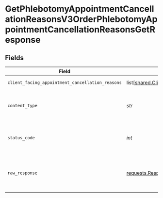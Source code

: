# GetPhlebotomyAppointmentCancellationReasonsV3OrderPhlebotomyAppointmentCancellationReasonsGetResponse


## Fields

| Field                                                                                                                      | Type                                                                                                                       | Required                                                                                                                   | Description                                                                                                                |
| -------------------------------------------------------------------------------------------------------------------------- | -------------------------------------------------------------------------------------------------------------------------- | -------------------------------------------------------------------------------------------------------------------------- | -------------------------------------------------------------------------------------------------------------------------- |
| `client_facing_appointment_cancellation_reasons`                                                                           | list[[shared.ClientFacingAppointmentCancellationReason](../../models/shared/clientfacingappointmentcancellationreason.md)] | :heavy_minus_sign:                                                                                                         | Successful Response                                                                                                        |
| `content_type`                                                                                                             | *str*                                                                                                                      | :heavy_check_mark:                                                                                                         | HTTP response content type for this operation                                                                              |
| `status_code`                                                                                                              | *int*                                                                                                                      | :heavy_check_mark:                                                                                                         | HTTP response status code for this operation                                                                               |
| `raw_response`                                                                                                             | [requests.Response](https://requests.readthedocs.io/en/latest/api/#requests.Response)                                      | :heavy_minus_sign:                                                                                                         | Raw HTTP response; suitable for custom response parsing                                                                    |
